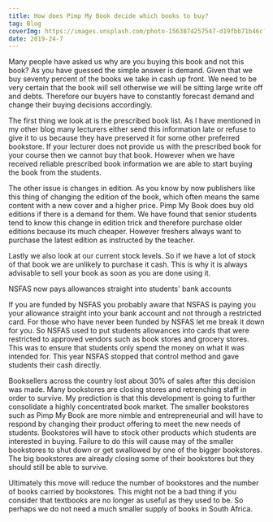 ```yaml
---
title: How does Pimp My Book decide which books to buy?
tag: Blog
coverImg: https://images.unsplash.com/photo-1563874257547-d19fbb71b46c?ixlib=rb-1.2.1&ixid=eyJhcHBfaWQiOjEyMDd9&auto=format&fit=crop&w=750&q=80
date: 2019-24-7
---
```

Many people have asked us why are you buying this book and not this book? As you have guessed the simple answer is demand. Given that we buy seventy percent of the books we take in cash up front. We need to be very certain that the book will sell otherwise we will be sitting large write off and debts. Therefore our buyers have to constantly forecast demand and change their buying decisions accordingly.
<br/>

The first thing we look at is the prescribed book list. As I have mentioned in my other blog many lecturers either send this information late or refuse to give it to us because they have preserved it for some other preferred bookstore. If your lecturer does not provide us with the prescribed book for your course then we cannot buy that book. 
However when we have received reliable prescribed book information we are able to start buying the book from the students.
<br/>

The other issue is changes in edition. As you know by now publishers like this thing of changing the edition of the book, which often means  the same content with a new cover and a higher price. Pimp My Book does buy old editions if there is a demand for them. We have found that senior students tend to know this change in edition trick and therefore purchase older editions because its much cheaper. However freshers always want to purchase the latest edition as instructed by the teacher.
<br/>

Lastly we also look at our current stock levels. So if we have a lot of stock of that book we are unlikely to purchase it cash. This is why it is always advisable to sell your book as soon as you are done using it.
<br/>

NSFAS now pays allowances straight into students' bank accounts 
<br/>


If you are funded by NSFAS you probably aware that NSFAS is paying you your allowance straight into your bank account and not through a restricted card. For those who have never been funded by NSFAS let me break it down for you. So NSFAS used to put students allowances into cards that were restricted to approved vendors such as book stores and grocery stores. This was to ensure that students only spend the money on what it was intended for. This year NSFAS stopped that control method and gave students their cash directly.
<br/>

Booksellers across the country lost about 30% of sales after this decision was made. Many bookstores are closing stores and retrenching staff in order to survive.  My prediction is that this development is going to further consolidate a highly concentrated book market. The smaller bookstores such as Pimp My Book are more nimble and entrepreneurial and will have to respond by changing their product offering to meet the new needs of students. Bookstores will have to stock other products which students are interested in buying. Failure to do this will cause may of the smaller bookstores to shut down or get swallowed by one of the bigger bookstores. The big bookstores are already closing some of their bookstores but they should still be able to survive.
<br/>

Ultimately this move will reduce the number of bookstores and the number of books carried by bookstores. This might not be a bad thing if you consider that textbooks are no longer as useful as they used to be. So perhaps we do not need a much smaller supply of books in South Africa.

